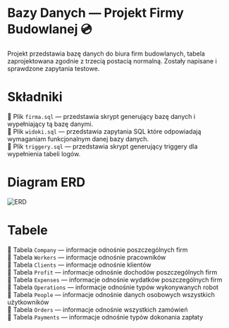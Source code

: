 # Bazy Danych — Projekt Firmy Budowlanej 💿  
Projekt przedstawia bazę danych do biura firm budowlanych, tabela zaprojektowana zgodnie z trzecią postacią normalną. Zostały napisane i sprawdzone zapytania testowe.  
# Składniki
💾 Plik ``firma.sql`` — przedstawia skrypt generujący bazę danych i wypełniający tą bazę danymi.  
💾 Plik ``widoki.sql`` — przedstawia zapytania SQL które odpowiadają wymaganiam funkcjonalnym danej bazy danych.  
💾 Plik ``triggery.sql`` — przedstawia skrypt generujący triggery dla wypełnienia tabeli logów. 
# Diagram ERD 
![ERD](https://user-images.githubusercontent.com/19534189/118511773-860a4580-b732-11eb-9d70-5668318e9b70.png)  
# Tabele 
🔸 Tabela ``Company`` — informacje odnośnie poszczególnych firm  
🔸 Tabela ``Workers`` — informacje odnośnie pracowników  
🔸 Tabela ``Clients`` — informacje odnośnie klientów  
🔸 Tabela ``Profit`` — informacje odnośnie dochodów poszczególnych firm  
🔸 Tabela ``Expenses`` — informacje odnośnie wydatków poszczególnych firm  
🔸 Tabela ``Operations`` — informacje odnośnie typów wykonywanych robot  
🔸 Tabela ``People`` — informacje odnośnie danych osobowych wszystkich użytkowników  
🔸 Tabela ``Orders`` — informacje odnośnie wszystkich zamówień  
🔸 Tabela ``Payments`` — informacje odnośnie typów dokonania zapłaty
